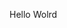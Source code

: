Hello Wolrd















































































































































































































































































































































































































































































































































































































































































































































































































































































































































































































































































































































































































































































































































































































































































































































































































































































































































































































































































































































































































































































































































































































































































































































































































































































































































































































































































































































































































































































































































































































